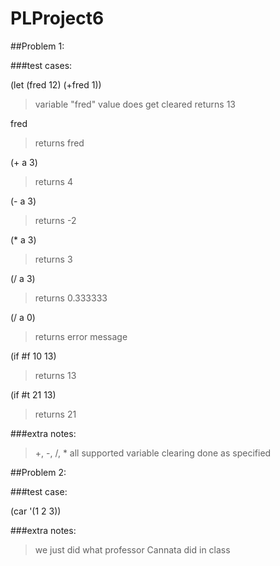 # PLProject6

##Problem 1:

###test cases:

(let (fred 12) (+fred 1))
> variable "fred" value does get cleared
> returns 13

fred
> returns fred

(+ a 3)
> returns 4

(- a 3)
> returns -2

(* a 3)
> returns 3

(/ a 3)
> returns 0.333333

(/ a 0)
> returns error message

(if #f 10 13)
> returns 13

(if #t 21 13)
> returns 21

###extra notes:
> +, -, /, * all supported
> variable clearing done as specified

##Problem 2:

###test case:

(car '(1 2 3))

###extra notes:
> we just did what professor Cannata did in class
